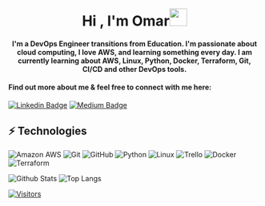 <h1 align="center">Hi , I'm Omar<img src="https://media.giphy.com/media/hvRJCLFzcasrR4ia7z/giphy.gif" width="35"></h1>

<!-- Introduce yourself and give a brief introduction about yourself here.  Also include what tech you're interested in and what you are currently learning -->

<h4 align="center">
I'm a DevOps Engineer transitions from Education. I'm passionate about cloud computing, I love AWS, and learning something every day. I am currently learning about AWS, Linux, Python, Docker, Terraform, Git, CI/CD and other DevOps tools.
</h4>



<h4 align="left">Find out more about me & feel free to connect with me here:</h4>


[![Linkedin Badge](https://img.shields.io/badge/-Omar%20Egal-blue?style=flat-square&logo=Linkedin&logoColor=white&link=https://www.linkedin.com/in/omar-egal/)](https://www.linkedin.com/in/omar-egal/)
[![Medium Badge](https://img.shields.io/badge/Omar%20Egal-12100E?style=flat-square&logo=medium&logoColor=white&link=https://medium.com/@omar.egal/)](https://medium.com/@omar.egal/)

## ⚡ Technologies

![Amazon AWS](https://img.shields.io/badge/Amazon%20AWS-232F3E?style=flat-square&logo=amazon-aws)
![Git](https://img.shields.io/badge/-Git-black?style=flat-square&logo=git)
![GitHub](https://img.shields.io/badge/-GitHub-181717?style=flat-square&logo=github)
![Python](https://img.shields.io/badge/-Python-black?style=flat-square&logo=Python)
![Linux](https://img.shields.io/badge/Linux-FCC624?style=flat-square&logo=linux&logoColor=black)
![Trello](https://img.shields.io/badge/Trello-%23026AA7.svg?style=flat-square&logo=Trello&logoColor=white)
![Docker](https://img.shields.io/badge/docker-%230db7ed.svg?style=for-the-badge&logo=docker&logoColor=white)
![Terraform](https://img.shields.io/badge/terraform-%235835CC.svg?style=for-the-badge&logo=terraform&logoColor=white)


![Github Stats](https://github-readme-stats.vercel.app/api?username=omar-egal&count_private=true&show_icons=true&include_all_commits=true)
![Top Langs](https://github-readme-stats.vercel.app/api/top-langs/?username=omar-egal&hide=TeX&layout=compact)


[![Visitors](https://api.visitorbadge.io/api/visitors?path=omar-egal%2Fomar-egal&label=VISITORS&countColor=%23263759)](https://visitorbadge.io/status?path=omar-egal%2Fomar-egal)

